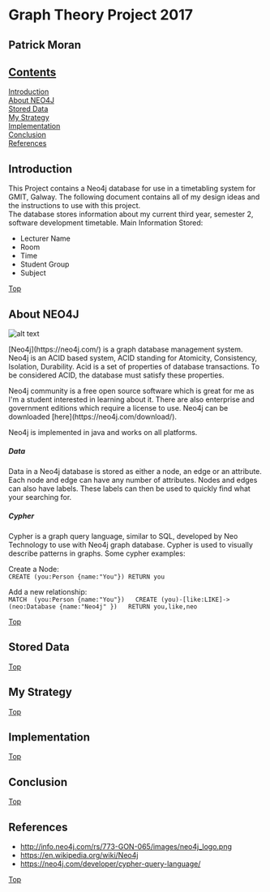 # Graph Theory Project 2017
## Patrick Moran

## [Contents](#contents)  
[Introduction](#intro)  
[About NEO4J](#about)   
[Stored Data](#storedData)  
[My Strategy](#strategy)  
[Implementation](#implementation)  
[Conclusion](#conclusion)  
[References](#references)

## Introduction<a name = "intro"></a>   
This Project contains a Neo4j database for use in a timetabling system for GMIT, Galway. The following document contains all of my design ideas and the instructions to use with this project.  
The database stores information about my current third year, semester 2, software development timetable. Main Information Stored:    
* Lecturer Name
* Room
* Time
* Student Group
* Subject

[Top](#contents)  
## About NEO4J<a name = "about"></a>
![alt text](http://info.neo4j.com/rs/773-GON-065/images/neo4j_logo.png)  
<p>[Neo4j](https://neo4j.com/) is a graph database management system. Neo4j is an ACID based system, ACID standing for Atomicity, Consistency, Isolation, Durability. Acid is a set of properties of database transactions. To be considered ACID, the database must satisfy these properties. </p>

<p>Neo4j community is a free open source software which is great for me as I'm a student interested in learning about it. There are also enterprise and government editions which require a license to use. Neo4j can be downloaded [here](https://neo4j.com/download/).</p>

<p>Neo4j is implemented in java and works on all platforms.</p>

##### Data
<p>Data in a Neo4j database is stored as either a node, an edge or an attribute. Each node and edge can have any number of attributes. Nodes and edges can also have labels. These labels can then be used to quickly find what your searching for. </p>  

##### Cypher
Cypher is a graph query language, similar to SQL, developed by Neo Technology to use with Neo4j graph database. Cypher is used to visually describe patterns in graphs.
Some cypher examples:  

Create a Node:      
``CREATE (you:Person {name:"You"})
RETURN you``        

Add a new relationship:  
``MATCH  (you:Person {name:"You"})  
CREATE (you)-[like:LIKE]->(neo:Database {name:"Neo4j" })  
RETURN you,like,neo ``

[Top](#contents)

## Stored Data<a name = "storedData"></a>
[Top](#contents)

## My Strategy<a name = "strategy"></a>
[Top](#contents)

## Implementation<a name = "implementation"></a>
[Top](#contents)

## Conclusion<a name = "conclusion"></a>
[Top](#contents)

## References<a name = "references"></a>
* http://info.neo4j.com/rs/773-GON-065/images/neo4j_logo.png  
* https://en.wikipedia.org/wiki/Neo4j  
* https://neo4j.com/developer/cypher-query-language/    

[Top](#contents)  
